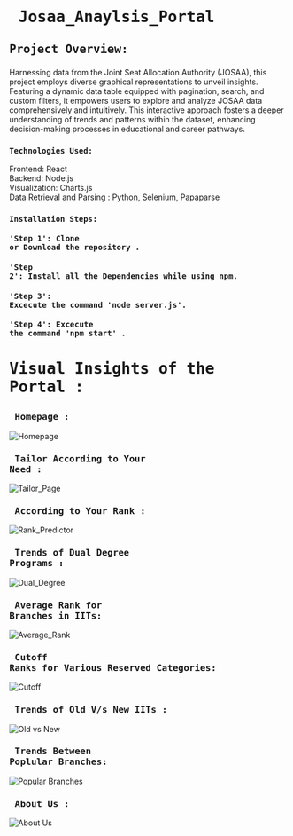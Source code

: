 # <pre>            Josaa_Anaylsis_Portal</pre>



## <pre>Project Overview:  </pre>
Harnessing data from the Joint Seat Allocation Authority (JOSAA), this project employs diverse graphical representations to unveil insights. Featuring a dynamic data table equipped with pagination, search, and custom filters, it empowers users to explore and analyze JOSAA data comprehensively and intuitively. This interactive approach fosters a deeper understanding of trends and patterns within the dataset, enhancing decision-making processes in educational and career pathways.

### <pre>`Technologies Used:`</pre>

Frontend: React<br>
Backend: Node.js<br>
Visualization: Charts.js<br>
Data Retrieval and Parsing : Python, Selenium, Papaparse<br>

### <pre>`Installation Steps: `</pre>

#### <pre>'Step 1': Clone or Download the repository .</pre>
#### <pre>'Step 2': Install all the Dependencies while using npm.</pre>
#### <pre>'Step 3': Excecute the command 'node server.js'.</pre>
#### <pre>'Step 4': Excecute the command 'npm start' .</pre>

# <pre>Visual Insights of the Portal : </pre>
### <pre>  Homepage : </pre>
![Homepage](./Snapshots/Homepage.png)
### <pre> Tailor According to Your Need : </pre>
![Tailor_Page](./Snapshots/Tailor_Need.png)
### <pre> According to Your Rank : </pre>
![Rank_Predictor](./Snapshots/Rank_Predct.png)
### <pre> Trends of Dual Degree Programs : </pre>
![Dual_Degree](./Snapshots/Dual_Degree.png)
### <pre> Average Rank for Branches in IITs: </pre>
![Average_Rank](./Snapshots/Average_Rank.png)
### <pre> Cutoff Ranks for Various Reserved Categories: </pre>
![Cutoff](./Snapshots/Cutoff_Categories.png)
### <pre> Trends of Old V/s New IITs : </pre>
![Old vs New](./Snapshots/Ols_vs_New.png)
### <pre> Trends Between Poplular Branches: </pre>
![Popular Branches](./Snapshots/Popular_Branches.png)
### <pre> About Us : </pre>
![About Us](./Snapshots/About_Us.png)